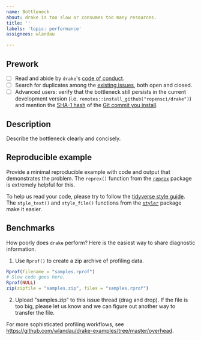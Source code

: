 ```yaml
---
name: Bottleneck
about: drake is too slow or consumes too many resources.
title: ''
labels: 'topic: performance'
assignees: wlandau

---
```


## Prework

- [ ] Read and abide by `drake`'s [code of conduct](https://github.com/ropensci/drake/blob/master/CODE_OF_CONDUCT.md).
- [ ] Search for duplicates among the [existing issues](https://github.com/ropensci/drake/issues), both open and closed.
- [ ] Advanced users: verify that the bottleneck still persists in the current development version (i.e. `remotes::install_github("ropensci/drake")`) and mention the [SHA-1 hash](https://git-scm.com/book/en/v1/Getting-Started-Git-Basics#Git-Has-Integrity) of the [Git commit you install](https://github.com/ropensci/drake/commits/master).

## Description

Describe the bottleneck clearly and concisely. 

## Reproducible example

Provide a minimal reproducible example with code and output that demonstrates the problem. The `reprex()` function from the [`reprex`](https://github.com/tidyverse/reprex) package is extremely helpful for this.

To help us read your code, please try to follow the [tidyverse style guide](https://style.tidyverse.org/). The `style_text()` and `style_file()` functions from the [`styler`](https://github.com/r-lib/styler) package make it easier.

## Benchmarks

How poorly does `drake` perform? Here is the easiest way to share diagnostic information.

1. Use `Rprof()` to create a zip archive of profiling data.

```r
Rprof(filename = "samples.rprof")
# Slow code goes here.
Rprof(NULL)
zip(zipfile = "samples.zip", files = "samples.rprof")
```

2. Upload "samples.zip" to this issue thread (drag and drop). If the file is too big, please let us know and we can figure out another way to transfer the file.

For more sophisticated profiling workflows, see <https://github.com/wlandau/drake-examples/tree/master/overhead>.
